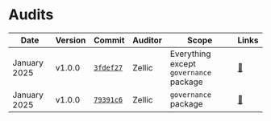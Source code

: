 # Audits

| Date         | Version | Commit                                                                    | Auditor | Scope                                  | Links                      |
| ------------ | ------- | ------------------------------------------------------------------------- | ------- | -------------------------------------- | -------------------------- |
| January 2025 | v1.0.0  | [`3fdef27`](https://github.com/OpenZeppelin/cairo-contracts/tree/3fdef27) | Zellic  | Everything except `governance` package | [🔗](./2025-01-v1.0.0.pdf) |
| January 2025 | v1.0.0  | [`79391c6`](https://github.com/OpenZeppelin/cairo-contracts/tree/79391c6) | Zellic  | `governance` package                   | [🔗](./2025-01-v1.0.0.pdf) |
